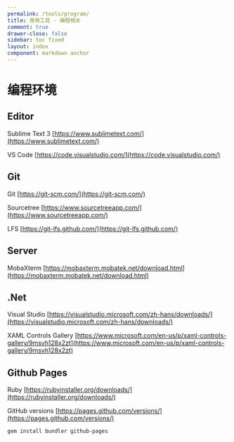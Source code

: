 ```yaml
---
permalink: /tools/program/
title: 常用工具 - 编程相关
comment: true
drawer-close: false
sidebar: toc fixed
layout: index
component: markdown anchor
---
```


# 编程环境

## Editor

Sublime Text 3 [https://www.sublimetext.com/](https://www.sublimetext.com/)

VS Code [https://code.visualstudio.com/](https://code.visualstudio.com/)

## Git

Git [https://git-scm.com/](https://git-scm.com/)

Sourcetree [https://www.sourcetreeapp.com/](https://www.sourcetreeapp.com/)

LFS [https://git-lfs.github.com/](https://git-lfs.github.com/)

## Server

MobaXterm [https://mobaxterm.mobatek.net/download.html](https://mobaxterm.mobatek.net/download.html)

## .Net

Visual Studio [https://visualstudio.microsoft.com/zh-hans/downloads/](https://visualstudio.microsoft.com/zh-hans/downloads/)

XAML Controls Gallery [https://www.microsoft.com/en-us/p/xaml-controls-gallery/9msvh128x2zt](https://www.microsoft.com/en-us/p/xaml-controls-gallery/9msvh128x2zt)

## Github Pages

Ruby [https://rubyinstaller.org/downloads/](https://rubyinstaller.org/downloads/)

GitHub versions [https://pages.github.com/versions/](https://pages.github.com/versions/)

```text
gem install bundler github-pages
```


